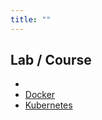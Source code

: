 ```yaml
---
title: ""
---
```


## Lab / Course

- [](/pkb/lab/course/bottleneck_sync_ml_automation.html)
- [Docker](/pkb/lab/course/docker.html)
- [Kubernetes](/pkb/lab/course/kubernetes.html)
